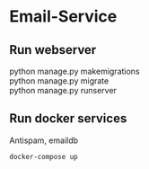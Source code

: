 # Email-Service

## Run webserver

python manage.py makemigrations \
python manage.py migrate \
python manage.py runserver

## Run docker services

Antispam, emaildb

```
docker-compose up
```
